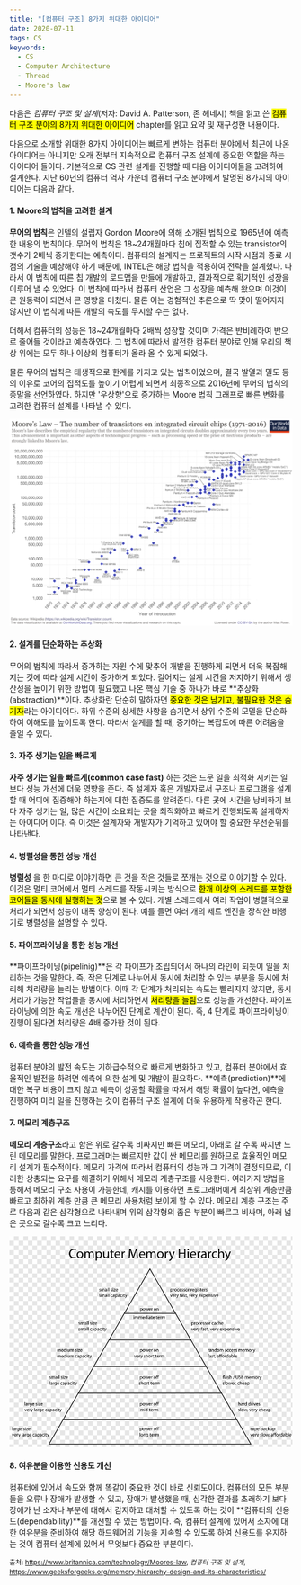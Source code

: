 ```yaml
---
title: "[컴퓨터 구조] 8가지 위대한 아이디어"
date: 2020-07-11
tags: CS
keywords:
  - CS
  - Computer Architecture	
  - Thread
  - Moore's law
---
```



다음은 *컴퓨터 구조 및 설계*(저자: David A. Patterson, 존 헤네시) 책을 읽고 쓴 <mark>컴퓨터 구조 분야의 8가지 위대한 아이디어</mark> chapter를 읽고 요약 및 재구성한 내용이다. 

다음으로 소개할 위대한 8가지 아이디어는 빠르게 변하는 컴퓨터 분야에서 최근에 나온 아이디어는 아니지만 오래 전부터 지속적으로 컴퓨터 구조 설계에 중요한 역할을 하는 아이디어 들이다. 기본적으로 CS 관련 설계를 진행할 때 다음 아이디어들을 고려하여 설계한다. 지난 60년의 컴퓨터 역사 가운데 컴퓨터 구조 분야에서 발명된 8가지의 아이디어는 다음과 같다. 

#### 1. Moore의 법칙을 고려한 설계
**무어의 법칙**은 인텔의 설립자 Gordon Moore에 의해 소개된 법칙으로 1965년에 예측한 내용의 법칙이다. 무어의 법칙은 18~24개월마다 칩에 집적할 수 있는 transistor의 갯수가 2배씩 증가한다는 예측이다. 컴퓨터의 설계자는 프로젝트의 시작 시점과 종료 시점의 기술을 예상해야 하기 때문에, INTEL은 해당 법칙을 적용하여 전략을 설계했다. 따라서 이 법칙에 따른 칩 개발의 로드맵을 만들에 개발하고, 결과적으로 획기적인 성장을 이루어 낼 수 있었다. 이 법칙에 따라서 컴퓨터 산업은 그 성장을 예측해 왔으며 이것이 큰 원동력이 되면서 큰 영향을 미쳤다. 물론 이는 경험적인 추론으로 딱 맞아 떨어지지 않지만 이 법칙에 따른 개발의 속도를 무시할 수는 없다.

더해서 컴퓨터의 성능은 18~24개월마다 2배씩 성장할 것이며 가격은 반비례하여 반으로 줄어들 것이라고 예측하였다. 그 법칙에 따라서 발전한 컴퓨터 분야로 인해 우리의 책상 위에는 모두 하나 이상의 컴퓨터가 올라 올 수 있게 되었다. 

물론 무어의 법칙은 태생적으로 한계를 가지고 있는 법칙이었으며, 결국 발열과 밀도 등의 이유로 코어의 집적도를 높이기 어렵게 되면서 최종적으로 2016년에 무어의 법칙의 종말을 선언하였다. 하지만 '우상향'으로 증가하는 Moore 법칙 그래프로 빠른 변화를 고려한 컴퓨터 설계를 나타낼 수 있다. 

![](Moore's_law.png)

#### 2. 설계를 단순화하는 추상화
무어의 법칙에 따라서 증가하는 자원 수에 맞추어 개발을 진행하게 되면서 더욱 복잡해지는 것에 따라 설계 시간이 증가하게 되었다. 길어지는 설계 시간을 저지하기 위해서 생산성을 높이기 위한 방법이 필요했고 나온 핵심 기술 중 하나가 바로 **추상화(abstraction)**이다. 추상화란 단순히 말하자면 <mark>중요한 것은 남기고, 불필요한 것은  숨기자</mark>라는 아이디어다. 하위 수준의 상세한 사항을 숨기면서 상위 수준의 모델을 단순화 하여 이해도를 높이도록 한다. 따라서 설계를 할 때, 증가하는 복잡도에 따른 어려움을 줄일 수 있다. 

#### 3. 자주 생기는 일을 빠르게 
**자주 생기는 일을 빠르게(common case fast)** 하는 것은 드문 일을 최적화 시키는 일보다 성능 개선에 더욱 영향을 준다. 즉 설계자 혹은 개발자로서 구조나 프로그램을 설계할 때 어디에 집중해야 하는지에 대한 집중도를 알려준다. 다른 곳에 시간을 낭비하기 보다 자주 생기는 일, 많은 시간이 소요되는 곳을 최적화하고 빠르게 진행되도록 설계하자는 아이디어 이다. 즉 이것은 설계자와 개발자가 기억하고 있어야 할 중요한 우선순위를 나타낸다. 

#### 4. 병렬성을 통한 성능 개선
**병렬성** 을 한 마디로 이야기하면 큰 것을 작은 것들로 쪼개는 것으로 이야기할 수 있다. 이것은 멀티 코어에서 멀티 스레드를 작동시키는 방식으로 <mark>한개 이상의 스레드를 포함한 코어들을 동시에 실행하는 것</mark>으로 볼 수 있다. 개별 스레드에서 여러 작업이 병렬적으로 처리가 되면서 성능이 대폭 향상이 된다. 예를 들면 여러 개의 제트 엔진을 장착한 비행기로 병렬성을 설명할 수 있다. 

#### 5. 파이프라이닝을 통한 성능 개선
**파이프라이닝(pipelinig)**은 각 파이프가 조립되어서 하나의 라인이 되듯이 일을 처리하는 것을 말한다. 즉, 작은 단계로 나누어서 동시에 처리할 수 있는 부분을 동시에 처리해 처리량을 늘리는 방법이다. 이때 각 단계가 처리되는 속도는 빨리지지 않지만, 동시 처리가 가능한 작업들을 동시에 처리하면서 <mark>처리량을 늘림</mark>으로 성능을 개선한다. 파이프라이닝에 의한 속도 개선은 나누어진 단계로 계산이 된다. 즉, 4 단계로 파이프라이닝이 진행이 된다면 처리량은 4배 증가한 것이 된다. 

#### 6. 예측을 통한 성능 개선
컴퓨터 분야의 발전 속도는 기하급수적으로 빠르게 변화하고 있고, 컴퓨터 분야에서 효율적인 발전을 하려면 예측에 의한 설계 및 개발이 필요하다. **예측(prediction)**에 대한 복구 비용이 크지 않고 예측이 성공할 확률을 따져서 해당 확률이 높다면, 예측을 진행하여 미리 일을 진행하는 것이 컴퓨터 구조 설계에 더욱 유용하게 작용하곤 한다. 

#### 7. 메모리 계층구조
**메모리 계층구조**라고 함은 위로 갈수록 비싸지만 빠른 메모리, 아래로 갈 수록 싸지만 느린 메모리를 말한다. 프로그래머는 빠르지만 값이 싼 메모리를 원하므로 효율적인 메모리 설계가 필수적이다. 메모리 가격에 따라서 컴퓨터의 성능과 그 가격이 결정되므로, 이러한 상충되는 요구를 해결하기 위해서 메모리 계층구조를 사용한다. 
여러가지 방법을 통해서 메모리 구조 사용이 가능한데, 캐시를 이용하면 프로그래머에게 최상위 계층만큼 빠르고 최하위 계층 만큼 큰 메모리 사용처럼 보이게 할 수 있다. 메모리 계층 구조는 주로 다음과 같은 삼각형으로 나타내며 위의 삼각형의 좁은 부분이 빠르고 비싸며, 아래 넓은 곳으로 갈수록 크고 느리다. 

![](memory_hierarchy.png)

#### 8. 여유분을 이용한 신용도 개선
컴퓨터에 있어서 속도와 함께 똑같이 중요한 것이 바로 신뢰도이다. 컴퓨터의 모든 부분들을 오류나 장애가 발생할 수 있고, 장애가 발생했을 때, 심각한 결과를 초래하기 보다 장애가 난 소자나 부분에 대해서 감지하고 대처할 수 있도록 하는 것이 **컴퓨터의 신용도(dependability)**를 개선할 수 있는 방법이다. 즉, 컴퓨터 설계에 있어서 소자에 대한 여유분을 준비하여 해당 하드웨어의 기능을 지속할 수 있도록 하여 신용도를 유지하는 것이 컴퓨터 설계에 있어서 무엇보다 중요한 부분이다. 


<small>출처: https://www.britannica.com/technology/Moores-law, *컴퓨터 구조 및 설계*, https://www.geeksforgeeks.org/memory-hierarchy-design-and-its-characteristics/   </small>
